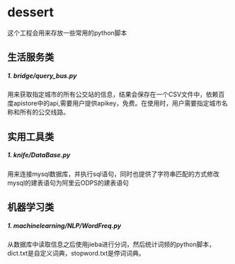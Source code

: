 # dessert
这个工程会用来存放一些常用的python脚本

## 生活服务类

##### 1. bridge/query_bus.py

   用来获取指定城市的所有公交站的信息，结果会保存在一个CSV文件中，依赖百度apistore中的api,需要用户提供apikey，免费。在使用时，用户需要指定城市名称和所有的公交线路。

## 实用工具类
##### 1. knife/DataBase.py

   用来连接mysql数据库，并执行sql语句，同时也提供了字符串匹配的方式修改mysql的建表语句为阿里云ODPS的建表语句


## 机器学习类
##### 1. machinelearning/NLP/WordFreq.py
	
   从数据库中读取信息之后使用jieba进行分词，然后统计词频的python脚本，dict.txt是自定义词典，stopword.txt是停词词典。
